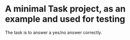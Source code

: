 # A minimal Task project, as an example and used for testing

The task is to answer a yes/no answer correctly.
